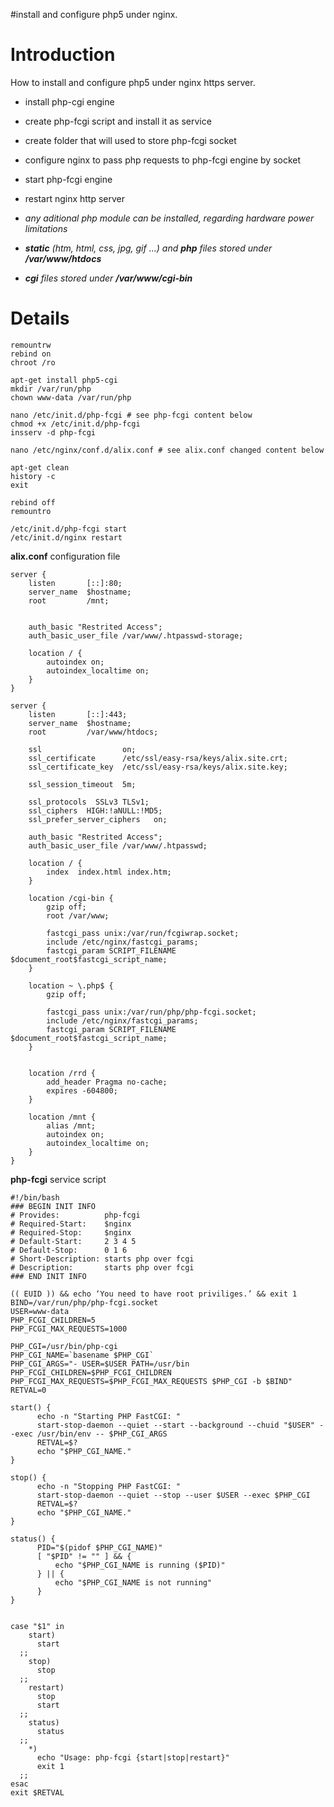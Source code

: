 #install and configure php5 under nginx.

# Introduction #

How to install and configure php5 under nginx https server.
  * install php-cgi engine
  * create php-fcgi script and install it as service
  * create folder that will used to store php-fcgi socket
  * configure nginx to pass php requests to php-fcgi engine by socket
  * start php-fcgi engine
  * restart nginx http server

  * _any aditional php module can be installed, regarding hardware power limitations_
  * _**static** (htm, html, css, jpg, gif ...) and **php** files stored under **/var/www/htdocs**_
  * _**cgi** files stored under **/var/www/cgi-bin**_

# Details #

```
remountrw
rebind on
chroot /ro

apt-get install php5-cgi
mkdir /var/run/php
chown www-data /var/run/php

nano /etc/init.d/php-fcgi # see php-fcgi content below
chmod +x /etc/init.d/php-fcgi
insserv -d php-fcgi

nano /etc/nginx/conf.d/alix.conf # see alix.conf changed content below

apt-get clean
history -c
exit

rebind off
remountro

/etc/init.d/php-fcgi start
/etc/init.d/nginx restart
```

**alix.conf** configuration file
```
server {
    listen       [::]:80;
    server_name  $hostname;
    root         /mnt;


    auth_basic "Restrited Access";
    auth_basic_user_file /var/www/.htpasswd-storage;

    location / {
        autoindex on;
        autoindex_localtime on;
    }
}

server {
    listen       [::]:443;
    server_name  $hostname;
    root         /var/www/htdocs;

    ssl                  on;
    ssl_certificate      /etc/ssl/easy-rsa/keys/alix.site.crt;
    ssl_certificate_key  /etc/ssl/easy-rsa/keys/alix.site.key;

    ssl_session_timeout  5m;

    ssl_protocols  SSLv3 TLSv1;
    ssl_ciphers  HIGH:!aNULL:!MD5;
    ssl_prefer_server_ciphers   on;

    auth_basic "Restrited Access";
    auth_basic_user_file /var/www/.htpasswd;

    location / {
        index  index.html index.htm;
    }

    location /cgi-bin {
        gzip off;
        root /var/www;

        fastcgi_pass unix:/var/run/fcgiwrap.socket;
        include /etc/nginx/fastcgi_params;
        fastcgi_param SCRIPT_FILENAME $document_root$fastcgi_script_name;
    }

    location ~ \.php$ {
        gzip off;

        fastcgi_pass unix:/var/run/php/php-fcgi.socket;
        include /etc/nginx/fastcgi_params;
        fastcgi_param SCRIPT_FILENAME $document_root$fastcgi_script_name;
    }


    location /rrd {
        add_header Pragma no-cache;
        expires -604800;
    }

    location /mnt {
        alias /mnt;
        autoindex on;
        autoindex_localtime on;
    }
}
```

**php-fcgi** service script
```
#!/bin/bash
### BEGIN INIT INFO
# Provides:          php-fcgi
# Required-Start:    $nginx
# Required-Stop:     $nginx
# Default-Start:     2 3 4 5
# Default-Stop:      0 1 6
# Short-Description: starts php over fcgi
# Description:       starts php over fcgi
### END INIT INFO

(( EUID )) && echo ‘You need to have root priviliges.’ && exit 1
BIND=/var/run/php/php-fcgi.socket
USER=www-data
PHP_FCGI_CHILDREN=5
PHP_FCGI_MAX_REQUESTS=1000

PHP_CGI=/usr/bin/php-cgi
PHP_CGI_NAME=`basename $PHP_CGI`
PHP_CGI_ARGS="- USER=$USER PATH=/usr/bin PHP_FCGI_CHILDREN=$PHP_FCGI_CHILDREN PHP_FCGI_MAX_REQUESTS=$PHP_FCGI_MAX_REQUESTS $PHP_CGI -b $BIND"
RETVAL=0

start() {
      echo -n "Starting PHP FastCGI: "
      start-stop-daemon --quiet --start --background --chuid "$USER" --exec /usr/bin/env -- $PHP_CGI_ARGS
      RETVAL=$?
      echo "$PHP_CGI_NAME."
}

stop() {
      echo -n "Stopping PHP FastCGI: "
      start-stop-daemon --quiet --stop --user $USER --exec $PHP_CGI
      RETVAL=$?
      echo "$PHP_CGI_NAME."
}

status() {
      PID="$(pidof $PHP_CGI_NAME)"
      [ "$PID" != "" ] && {
          echo "$PHP_CGI_NAME is running ($PID)"
      } || {
          echo "$PHP_CGI_NAME is not running"
      }
}


case "$1" in
    start)
      start
  ;;
    stop)
      stop
  ;;
    restart)
      stop
      start
  ;;
    status)
      status
  ;;
    *)
      echo "Usage: php-fcgi {start|stop|restart}"
      exit 1
  ;;
esac
exit $RETVAL
```
